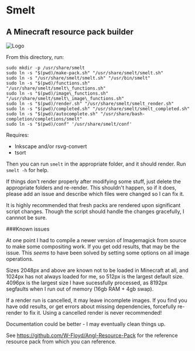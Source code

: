 # Smelt
## A Minecraft resource pack builder

![Logo](https://github.com/W-Floyd/smelt/raw/master/logo.png)

From this directory, run:

```
sudo mkdir -p /usr/share/smelt  
sudo ln -s "$(pwd)/make-pack.sh" "/usr/share/smelt/smelt.sh"  
sudo ln -s "/usr/share/smelt/smelt.sh" "/usr/bin/smelt"  
sudo ln -s "$(pwd)/functions.sh" "/usr/share/smelt/smelt\_functions.sh"  
sudo ln -s "$(pwd)/image\_functions.sh" "/usr/share/smelt/smelt\_image\_functions.sh"  
sudo ln -s "$(pwd)/render.sh" "/usr/share/smelt/smelt_render.sh"  
sudo ln -s "$(pwd)/completed.sh" "/usr/share/smelt/smelt_completed.sh"  
sudo ln -s "$(pwd)/autocomplete.sh" "/usr/share/bash-completion/completions/smelt"  
sudo ln -s "$(pwd)/conf" '/usr/share/smelt/conf'  
```

Requires:
* Inkscape and/or rsvg-convert
* tsort

Then you can run `smelt` in the appropriate folder, and it should render.
Run `smelt -h` for help. 

If things don't render properly after modifying some stuff, just delete the appropriate folders and re-render. This shouldn't happen, so if it does, please add an issue and describe which files were changed so I can fix it.

It is highly recommended that fresh packs are rendered upon significant script changes. Though the script should handle the changes gracefully, I cannnot be sure.

###Known issues

At one point I had to compile a newer version of Imagemagick from source to make some compositing work. If you get odd results, that may be the issue. This *seems* to have been solved by setting some options on all image operations.

Sizes 2048px and above are known not to be loaded in Minecraft at all, and 1024px has not always loaded for me, so 512px is the largest default size. 4096px is the largest size I have sucessfully processed, as 8192px segfaults when I run out of memory (16gb RAM + 4gb swap).

If a render run is cancelled, it may leave incomplete images. If you find you have odd results, or get errors about missing dependencies, forcefully re-render to fix it. Using a cancelled render is never recommended!

Documentation could be better - I may eventually clean things up.

See https://github.com/W-Floyd/Angl-Resource-Pack for the reference resource pack from which you can reference.
